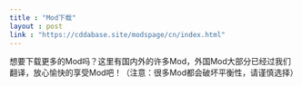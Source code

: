 ```yaml
---
title : "Mod下载"
layout : post
link : "https://cddabase.site/modspage/cn/index.html"
---
```

想要下载更多的Mod吗？这里有国内外的许多Mod，外国Mod大部分已经过我们翻译，放心愉快的享受Mod吧！（注意：很多Mod都会破坏平衡性，请谨慎选择）